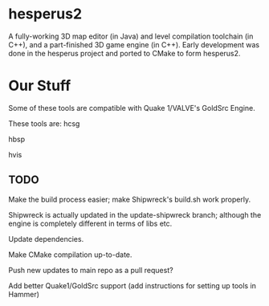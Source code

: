 # hesperus2
A fully-working 3D map editor (in Java) and level compilation toolchain (in C++), and a part-finished 3D game engine (in C++). Early development was done in the hesperus project and ported to CMake to form hesperus2.

# Our Stuff
Some of these tools are compatible with Quake 1/VALVE's GoldSrc Engine.

These tools are:
hcsg

hbsp

hvis

## TODO

Make the build process easier; make Shipwreck's build.sh work properly.

Shipwreck is actually updated in the update-shipwreck branch; although the engine is completely different in terms of libs etc.

Update dependencies.

Make CMake compilation up-to-date.

Push new updates to main repo as a pull request?

Add better Quake1/GoldSrc support (add instructions for setting up tools in Hammer)
